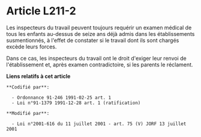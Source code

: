 # Article L211-2

Les inspecteurs du travail peuvent toujours requérir un examen médical de tous les enfants au-dessus de seize ans déjà admis
dans les établissements susmentionnés, à l'effet de constater si le travail dont ils sont chargés excède leurs forces.

Dans ce cas, les inspecteurs du travail ont le droit d'exiger leur renvoi de l'établissement et, après examen contradictoire,
si les parents le réclament.

**Liens relatifs à cet article**

	**Codifié par**:

	  - Ordonnance 91-246 1991-02-25 art. 1
	  - Loi n°91-1379 1991-12-28 art. 1 (ratification)

	**Modifié par**:

	  - Loi n°2001-616 du 11 juillet 2001 - art. 75 (V) JORF 13 juillet 2001
